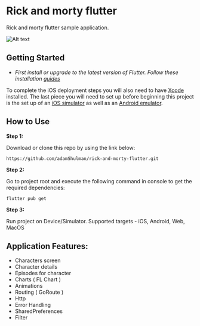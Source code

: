 # Rick and morty flutter 

Rick and morty flutter sample application. 

![Alt text](https://rickandmortyapi.com/api/character/avatar/1.jpeg)

## Getting Started


- *_First install or upgrade to the latest version of Flutter. Follow these installation_ [_guides_ ](https://flutter.dev/docs/get-started/install)*

  
 To complete the iOS deployment steps you will also need to have [Xcode](https://developer.apple.com/xcode/) installed. The last piece you will need to set up before beginning this project is the set up of an [iOS simulator](https://flutter.dev/docs/get-started/install/macos#set-up-the-ios-simulator) as well as an [Android emulator](https://flutter.dev/docs/get-started/install/macos#set-up-the-android-emulator). 


## How to Use 

**Step 1:**

Download or clone this repo by using the link below:

```
https://github.com/adamShulman/rick-and-morty-flutter.git
```

**Step 2:**

Go to project root and execute the following command in console to get the required dependencies: 

```
flutter pub get 
```

**Step 3:**

Run project on Device/Simulator. Supported targets - iOS, Android, Web, MacOS

## Application Features:

* Characters screen
* Character details
* Episodes for character
* Charts ( FL Chart )
* Animations
* Routing ( GoRoute )
* Http
* Error Handling
* SharedPreferences
* Filter
